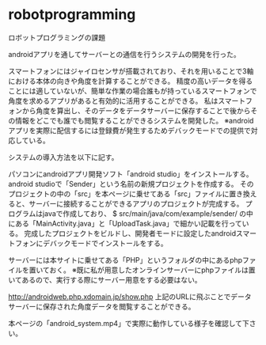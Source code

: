 # robotprogramming
ロボットプログラミングの課題

androidアプリを通してサーバーとの通信を行うシステムの開発を行った。

スマートフォンにはジャイロセンサが搭載されており、それを用いることで3軸における本体の向きや角度を計算することができる。
精度の高いデータを得ることには適していないが、簡単な作業の場合誰もが持っているスマートフォンで角度を求めるアプリがあると有効的に活用することができる。
私はスマートフォンから角度を算出し、そのデータをデータサーバーに保存することで後からその情報をどこでも誰でも閲覧することができるシステムを開発した。
※androidアプリを実際に配信するには登録費が発生するためデバックモードでの提供で対応している。


システムの導入方法を以下に記す。

パソコンにandroidアプリ開発ソフト「android studio」をインストールする。
android studioで「Sender」という名前の新規プロジェク卜を作成する。
そのプロジェクトの中の「src」を本ページに乗せてある「src」ファイルに置き換えると、サーバーに接続することができるアプリのプロジェクトが完成する。
プログラムはjavaで作成しており、
$ src/main/java/com/example/sender/
の中にある「MainActivity.java」と「UploadTask.java」で細かい記載を行っている。
完成したプロジェクトをビルドし、開発者モードに設定したandroidスマートフォンにデバックモードでインストールをする。

サーバーには本サイトに乗せてある「PHP」というフォルダの中にあるphpファイルを置いておく。
※既に私が用意したオンラインサーバーにphpファイルは置いてあるので、実行する際にサーバー用意をする必要はない。

http://androidweb.php.xdomain.jp/show.php
上記のURLに飛ぶことでデータサーバーに保存された角度データを閲覧することができる。


本ページの「android_system.mp4」で実際に動作している様子を確認して下さい。
